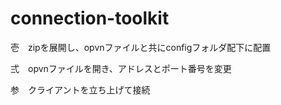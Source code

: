 # connection-toolkit

壱　zipを展開し、opvnファイルと共にconfigフォルダ配下に配置

弍　opvnファイルを開き、アドレスとポート番号を変更

参　クライアントを立ち上げて接続
